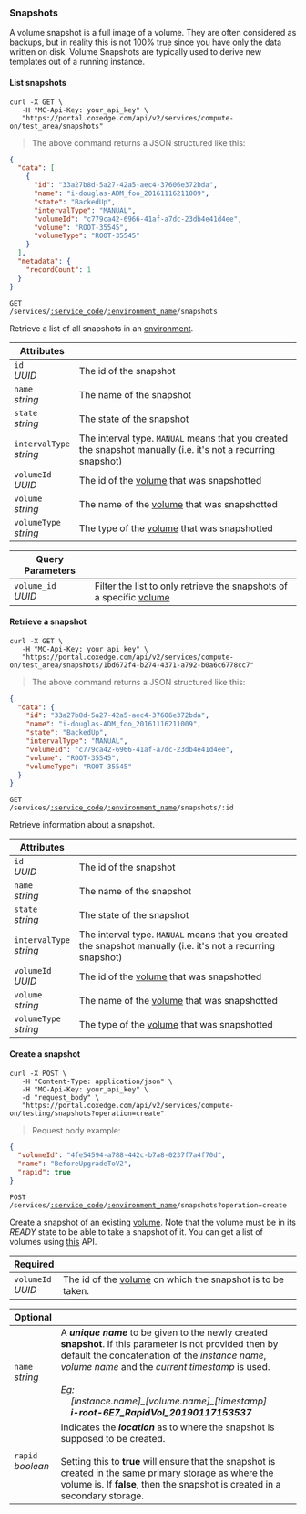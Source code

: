 ### Snapshots

 A volume snapshot is a full image of a volume. They are often considered as backups, but in reality this is not 100% true since you have only the data written on disk. Volume Snapshots are typically used to derive new templates out of a running instance.

<!-------------------- LIST SNAPSHOTS -------------------->

#### List snapshots

```shell
curl -X GET \
   -H "MC-Api-Key: your_api_key" \
   "https://portal.coxedge.com/api/v2/services/compute-on/test_area/snapshots"
```
> The above command returns a JSON structured like this:

```json
{
  "data": [
    {
      "id": "33a27b8d-5a27-42a5-aec4-37606e372bda",
      "name": "i-douglas-ADM_foo_20161116211009",
      "state": "BackedUp",
      "intervalType": "MANUAL",
      "volumeId": "c779ca42-6966-41af-a7dc-23db4e41d4ee",
      "volume": "ROOT-35545",
      "volumeType": "ROOT-35545"
    }
  ],
  "metadata": {
    "recordCount": 1
  }
}
```

<code>GET /services/<a href="#administration-service-connections">:service_code</a>/<a href="#administration-environments">:environment_name</a>/snapshots</code>

Retrieve a list of all snapshots in an [environment](#administration-environments).

Attributes | &nbsp;
---------- | -----
`id`<br/>*UUID* | The id of the snapshot
`name`<br/>*string* | The name of the snapshot
`state`<br/>*string* | The state of the snapshot
`intervalType`<br/>*string* | The interval type. `MANUAL` means that you created the snapshot manually (i.e. it's not a recurring snapshot)
`volumeId`<br/>*UUID* | The id of the [volume](#cloudstack-volumes) that was snapshotted
`volume`<br/>*string* | The name of the [volume](#cloudstack-volumes) that was snapshotted
`volumeType`<br/>*string* | The type of the [volume](#cloudstack-volumes) that was snapshotted

Query Parameters | &nbsp;
---------- | -----
`volume_id`<br/>*UUID* | Filter the list to only retrieve the snapshots of a specific [volume](#cloudstack-volumes)

<!-------------------- RETRIEVE A SNAPSHOT -------------------->

#### Retrieve a snapshot

```shell
curl -X GET \
   -H "MC-Api-Key: your_api_key" \
   "https://portal.coxedge.com/api/v2/services/compute-on/test_area/snapshots/1bd672f4-b274-4371-a792-b0a6c6778cc7"
```
> The above command returns a JSON structured like this:

```json
{
  "data": {
    "id": "33a27b8d-5a27-42a5-aec4-37606e372bda",
    "name": "i-douglas-ADM_foo_20161116211009",
    "state": "BackedUp",
    "intervalType": "MANUAL",
    "volumeId": "c779ca42-6966-41af-a7dc-23db4e41d4ee",
    "volume": "ROOT-35545",
    "volumeType": "ROOT-35545"
  }
}
```

<code>GET /services/<a href="#administration-service-connections">:service_code</a>/<a href="#administration-environments">:environment_name</a>/snapshots/:id</code>

Retrieve information about a snapshot.

Attributes | &nbsp;
---------- | -----
`id`<br/>*UUID* | The id of the snapshot
`name`<br/>*string* | The name of the snapshot
`state`<br/>*string* | The state of the snapshot
`intervalType`<br/>*string* | The interval type. `MANUAL` means that you created the snapshot manually (i.e. it's not a recurring snapshot)
`volumeId`<br/>*UUID* | The id of the [volume](#cloudstack-volumes) that was snapshotted
`volume`<br/>*string* | The name of the [volume](#cloudstack-volumes) that was snapshotted
`volumeType`<br/>*string* | The type of the [volume](#cloudstack-volumes) that was snapshotted


<!-------------------- CREATE A SNAPSHOT OF A VOLUME -------------------->


#### Create a snapshot

```shell
curl -X POST \
   -H "Content-Type: application/json" \
   -H "MC-Api-Key: your_api_key" \
   -d "request_body" \
   "https://portal.coxedge.com/api/v2/services/compute-on/testing/snapshots?operation=create"
```
> Request body example:

```json
{
  "volumeId": "4fe54594-a788-442c-b7a8-0237f7a4f70d",
  "name": "BeforeUpgradeToV2",
  "rapid": true
}
```

<code>POST /services/<a href="#administration-service-connections">:service_code</a>/<a href="#administration-environments">:environment_name</a>/snapshots?operation=create</code>

Create a snapshot of an existing [volume](#cloudstack-storage). Note that the volume must be in its *READY* state to be able to take a snapshot of it. You can get a list of volumes using [this](#cloudstack-list-volumes) API.

Required | &nbsp;
---------- | -----
`volumeId`<br/>*UUID* | The id of the [volume](#cloudstack-storage) on which the snapshot is to be taken.

Optional | &nbsp;
------ | -----------
`name`<br/>*string* | A ***unique name*** to be given to the newly created **snapshot**. If this parameter is not provided then by default the concatenation of the *instance name*, *volume name* and the *current timestamp* is used. <br/><br/>*Eg:*<br/>&nbsp;&nbsp;&nbsp;&nbsp;*[instance.name]\_[volume.name]\_[timestamp]*<br/>&nbsp;&nbsp;&nbsp;&nbsp;***i-root-6E7_RapidVol_20190117153537***
`rapid`<br/>*boolean* | Indicates the ***location*** as to where the snapshot is supposed to be created. <br/><br/>Setting this to **true** will ensure that the snapshot is created in the same primary storage as where the volume is. If **false**, then the snapshot is created in a secondary storage. 